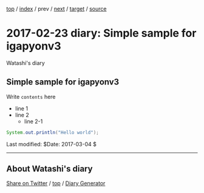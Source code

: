[top](../index.html) 
 / [index](index.html) 
 / prev 
 / [next](ig170304.html) 
 / [target](https://igapyon.github.io/mydiary/2017/ig170223.html) 
 / [source](https://github.com/igapyon/mydiary/blob/master/2017/ig170223.src.md) 

2017-02-23 diary: Simple sample for igapyonv3
=====================================================================================================
Watashi's diary

## Simple sample for igapyonv3

Write `contents` here

* line 1
* line 2
  * line 2-1

```java
System.out.println("Hello world");
```

Last modified: $Date: 2017-03-04 $


----------------------------------------------------------------------------------------------------

## About Watashi's diary

[Share on Twitter](https://twitter.com/intent/tweet?hashtags=igapyon%2Cdiary%2C%E3%81%84%E3%81%8C%E3%81%B4%E3%82%87%E3%82%93&text=Simple+sample+for+igapyonv3&url=https%3A%2F%2Figapyon.github.io%2Fmydiary%2F2017%2Fig170223.html) / [top](../index.html) / [Diary Generator](https://github.com/igapyon/igapyonv3)

